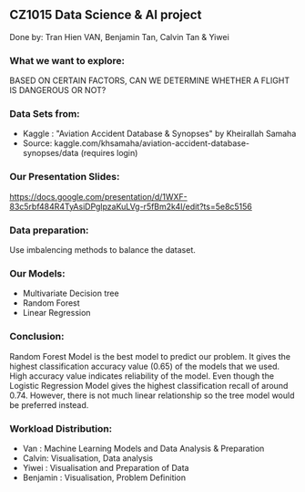 ## CZ1015 Data Science & AI project
Done by: Tran Hien VAN, Benjamin Tan, Calvin Tan & Yiwei

### What we want to explore:
BASED ON CERTAIN FACTORS, CAN WE DETERMINE WHETHER A FLIGHT IS DANGEROUS OR NOT?

### Data Sets from:
- Kaggle : "Aviation Accident Database & Synopses" by Kheirallah Samaha
- Source: kaggle.com/khsamaha/aviation-accident-database-synopses/data (requires login)

### Our Presentation Slides:
https://docs.google.com/presentation/d/1WXF-83c5rbf484R4TyAsiDPglpzaKuLVg-r5fBm2k4I/edit?ts=5e8c5156

### Data preparation:
Use imbalencing methods to balance the dataset.
### Our Models:
- Multivariate Decision tree
- Random Forest
- Linear Regression

### Conclusion:
Random Forest Model  is the best model to predict our problem. It gives the highest classification accuracy value (0.65) of the models that we used.  High accuracy value indicates reliability of the model. Even though the Logistic Regression Model gives the highest classification recall of around 0.74. However, there is not much linear relationship so the tree model would be preferred instead.


### Workload Distribution:
- Van :  Machine Learning Models and Data Analysis & Preparation
- Calvin:  Visualisation, Data analysis
- Yiwei :  Visualisation and Preparation of Data
- Benjamin :  Visualisation, Problem Definition

